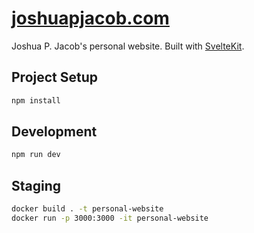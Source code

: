 # [joshuapjacob.com](https://kit.svelte.dev/)

Joshua P. Jacob's personal website. Built with [SvelteKit](https://kit.svelte.dev/).

## Project Setup

```bash
npm install
```

## Development

```bash
npm run dev
```

## Staging

```bash
docker build . -t personal-website
docker run -p 3000:3000 -it personal-website
```
